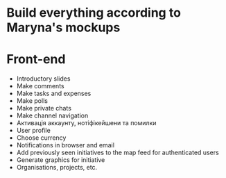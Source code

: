 # Build everything according to Maryna's mockups

# Front-end
  - Introductory slides
  - Make comments
  - Make tasks and expenses
  - Make polls
  - Make private chats
  - Make channel navigation
  - Активація аккаунту, нотіфікейшени та помилки
  - User profile
  - Choose currency
  - Notifications in browser and email
  - Add previously seen initiatives to the map feed for authenticated users
  - Generate graphics for initiative
  - Organisations, projects, etc.

